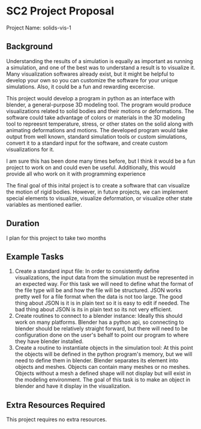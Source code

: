 # SC2 Project Proposal
Project Name: solids-vis-1
## Background
Understanding the results of a simulation is equally as important as running a simulation, and one of the best was to understand a result is to visualize it. Many visualization softwares already exist, but it might be helpful to develop your own so you can customize the software for your unique simulations. Also, it could be a fun and rewarding excercise. 

This project would develop a program in python as an interface with blender, a general-purpose 3D modeling tool. The program would produce visualizations related to solid bodies and their motions or deformations. The software could take advantage of colors or materials in the 3D modeling tool to repreesnt temperature, stress, or other states on the solid along with animating deformations and motions. The developed program would take output from well known, standard simulation tools or custom simulations, convert it to a standard input for the software, and create custom visualizations for it.

I am sure this has been done many times before, but I think it would be a fun project to work on and could even be useful. Additionally, this would provide all who work on it with programming experience

The final goal of this inital project is to create a software that can visualize the motion of rigid bodies. However, in future projects, we can implement special elements to visualize, visualize deformation, or visualize other state variables as mentioned earlier.

## Duration
I plan for this project to take two months

## Example Tasks

1. Create a standard input file: In order to consistently define visualizations, the input data from the simulation must be represented in an expected way. For this task we will need to define what the format of the file type will be and how the file will be structured. JSON works pretty well for a file format when the data is not too large. The good thing about JSON is it is in plain text so it is easy to edit if needed. The bad thing about JSON is its in plain text so its not very efficient.
2. Create routines to connect to a blender instance: Ideally this should work on many platforms. Blender has a python api, so connecting to blender should be relatively straight forward, but there will need to be configuration done on the user's behalf to point our program to where they have blender installed. 
3. Create a routine to instantiate objects in the simulation tool: At this point the objects will be defined in the python program's memory, but we will need to define them in blender. Blender separates its element into objects and meshes. Objects can contain many meshes or no meshes. Objects without a mesh a defined shape will not display but will exist in the modeling environment. The goal of this task is to make an object in blender and have it display in the visualization.


## Extra Resources Required
This project requires no extra resources.